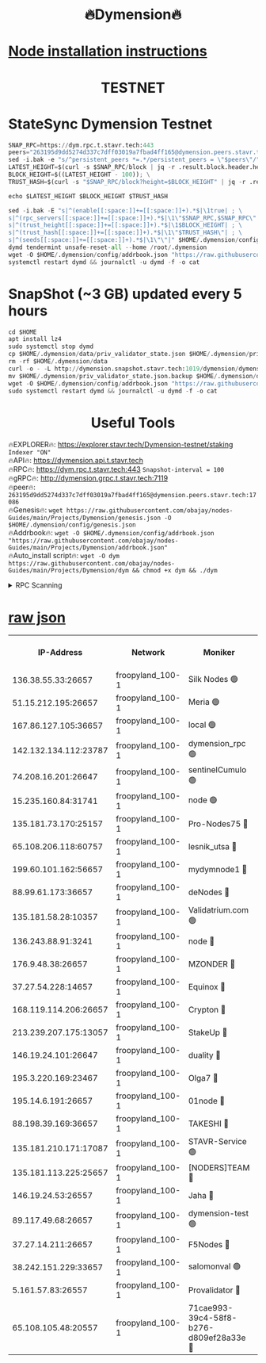 <h1 align="center"> 🔥Dymension🔥</h1>

[Node installation instructions](https://github.com/obajay/nodes-Guides/tree/main/Projects/Dymension)
=

<h1 align="center"> TESTNET</h1>

# StateSync Dymension Testnet
```python
SNAP_RPC=https://dym.rpc.t.stavr.tech:443
peers="263195d9dd5274d337c7dff03019a7fbad4ff165@dymension.peers.stavr.tech:17086"
sed -i.bak -e "s/^persistent_peers *=.*/persistent_peers = \"$peers\"/" $HOME/.dymension/config/config.toml
LATEST_HEIGHT=$(curl -s $SNAP_RPC/block | jq -r .result.block.header.height); \
BLOCK_HEIGHT=$((LATEST_HEIGHT - 100)); \
TRUST_HASH=$(curl -s "$SNAP_RPC/block?height=$BLOCK_HEIGHT" | jq -r .result.block_id.hash)

echo $LATEST_HEIGHT $BLOCK_HEIGHT $TRUST_HASH

sed -i.bak -E "s|^(enable[[:space:]]+=[[:space:]]+).*$|\1true| ; \
s|^(rpc_servers[[:space:]]+=[[:space:]]+).*$|\1\"$SNAP_RPC,$SNAP_RPC\"| ; \
s|^(trust_height[[:space:]]+=[[:space:]]+).*$|\1$BLOCK_HEIGHT| ; \
s|^(trust_hash[[:space:]]+=[[:space:]]+).*$|\1\"$TRUST_HASH\"| ; \
s|^(seeds[[:space:]]+=[[:space:]]+).*$|\1\"\"|" $HOME/.dymension/config/config.toml
dymd tendermint unsafe-reset-all --home /root/.dymension
wget -O $HOME/.dymension/config/addrbook.json "https://raw.githubusercontent.com/obajay/nodes-Guides/main/Projects/Dymension/addrbook.json"
systemctl restart dymd && journalctl -u dymd -f -o cat

```
# SnapShot (~3 GB) updated every 5 hours
```python
cd $HOME
apt install lz4
sudo systemctl stop dymd
cp $HOME/.dymension/data/priv_validator_state.json $HOME/.dymension/priv_validator_state.json.backup
rm -rf $HOME/.dymension/data
curl -o - -L http://dymension.snapshot.stavr.tech:1019/dymension/dymension-snap.tar.lz4 | lz4 -c -d - | tar -x -C $HOME/.dymension --strip-components 2
mv $HOME/.dymension/priv_validator_state.json.backup $HOME/.dymension/data/priv_validator_state.json
wget -O $HOME/.dymension/config/addrbook.json "https://raw.githubusercontent.com/obajay/nodes-Guides/main/Projects/Dymension/addrbook.json"
sudo systemctl restart dymd && journalctl -u dymd -f -o cat
```

 <h1 align="center"> Useful Tools</h1>

🔥EXPLORER🔥:     https://explorer.stavr.tech/Dymension-testnet/staking        `Indexer "ON"` \
🔥API🔥:          https://dymension.api.t.stavr.tech \
🔥RPC🔥:          https://dym.rpc.t.stavr.tech:443                  `Snapshot-interval = 100` \
🔥gRPC🔥:         http://dymension.grpc.t.stavr.tech:7119 \
🔥peer🔥:         `263195d9dd5274d337c7dff03019a7fbad4ff165@dymension.peers.stavr.tech:17086` \
🔥Genesis🔥:     ```wget https://raw.githubusercontent.com/obajay/nodes-Guides/main/Projects/Dymension/genesis.json -O $HOME/.dymension/config/genesis.json``` \
🔥Addrbook🔥:    ```wget -O $HOME/.dymension/config/addrbook.json "https://raw.githubusercontent.com/obajay/nodes-Guides/main/Projects/Dymension/addrbook.json"``` \
🔥Auto_install script🔥: ```wget -O dym https://raw.githubusercontent.com/obajay/nodes-Guides/main/Projects/Dymension/dym && chmod +x dym && ./dym```

<details>
<summary>RPC Scanning</summary>

<h2 align="center"> We scan nodes in real time every 4 hours. And we provide the final result of RPC endpoints.
We cannot influence the operation of these nodes in any way. </h2>


```python
If Voting Power is higher than 0 --> then the Node is a validator of the network and may be subject to attack and be a potential threat to the chain.
```
```python
We marked such validators with a red symbol
```

</details>

[raw json](https://rpc-check.dymt.stavr.tech/dymt/rpc-dymt-result.json)
=


<table><tr><th>IP-Address</th><th>Network</th><th>Moniker</th><th>Latest Block Height</th><th>Earliest Block Height</th><th>Catching Up</th><th>Tx Index</th><th>Voting Power</th><th>Scan Time</th></tr><tr><td>136.38.55.33:26657</td><td>froopyland_100-1</td><td>Silk Nodes 🟢</td><td>1803742</td><td>1</td><td>False</td><td>on</td><td>0</td><td>2023-12-23T20:30:00.094814208UTC</td></tr><tr><td>51.15.212.195:26657</td><td>froopyland_100-1</td><td>Meria 🟢</td><td>1651535</td><td>1238063</td><td>False</td><td>on</td><td>0</td><td>2023-12-23T20:29:01.697942095UTC</td></tr><tr><td>167.86.127.105:36657</td><td>froopyland_100-1</td><td>local 🟢</td><td>1651535</td><td>1318001</td><td>False</td><td>off</td><td>0</td><td>2023-12-23T20:29:59.268925482UTC</td></tr><tr><td>142.132.134.112:23787</td><td>froopyland_100-1</td><td>dymension_rpc 🟢</td><td>1803738</td><td>1649923</td><td>False</td><td>on</td><td>0</td><td>2023-12-23T20:29:34.182308090UTC</td></tr><tr><td>74.208.16.201:26647</td><td>froopyland_100-1</td><td>sentinelCumulo 🟢</td><td>1803732</td><td>1652923</td><td>False</td><td>on</td><td>0</td><td>2023-12-23T20:29:03.507664503UTC</td></tr><tr><td>15.235.160.84:31741</td><td>froopyland_100-1</td><td>node 🟢</td><td>1803733</td><td>1652923</td><td>False</td><td>on</td><td>0</td><td>2023-12-23T20:29:04.813717015UTC</td></tr><tr><td>135.181.73.170:25157</td><td>froopyland_100-1</td><td>Pro-Nodes75 🔴</td><td>1803734</td><td>1652923</td><td>False</td><td>on</td><td>1</td><td>2023-12-23T20:29:14.371194445UTC</td></tr><tr><td>65.108.206.118:60757</td><td>froopyland_100-1</td><td>lesnik_utsa 🔴</td><td>1803735</td><td>1652923</td><td>False</td><td>on</td><td>1</td><td>2023-12-23T20:29:18.899579684UTC</td></tr><tr><td>199.60.101.162:56657</td><td>froopyland_100-1</td><td>mydymnode1 🔴</td><td>1803735</td><td>1652923</td><td>False</td><td>off</td><td>2</td><td>2023-12-23T20:29:19.550517726UTC</td></tr><tr><td>88.99.61.173:36657</td><td>froopyland_100-1</td><td>deNodes 🔴</td><td>1803740</td><td>1652923</td><td>False</td><td>off</td><td>1</td><td>2023-12-23T20:29:45.852296990UTC</td></tr><tr><td>135.181.58.28:10357</td><td>froopyland_100-1</td><td>Validatrium.com 🟢</td><td>1803740</td><td>1652923</td><td>False</td><td>on</td><td>0</td><td>2023-12-23T20:29:46.214083139UTC</td></tr><tr><td>136.243.88.91:3241</td><td>froopyland_100-1</td><td>node 🔴</td><td>1803740</td><td>1652923</td><td>False</td><td>on</td><td>1</td><td>2023-12-23T20:29:49.299210907UTC</td></tr><tr><td>176.9.48.38:26657</td><td>froopyland_100-1</td><td>MZONDER 🔴</td><td>1803742</td><td>1652923</td><td>False</td><td>on</td><td>1</td><td>2023-12-23T20:29:55.715706276UTC</td></tr><tr><td>37.27.54.228:14657</td><td>froopyland_100-1</td><td>Equinox 🔴</td><td>1803742</td><td>1652923</td><td>False</td><td>on</td><td>1</td><td>2023-12-23T20:29:58.938910101UTC</td></tr><tr><td>168.119.114.206:26657</td><td>froopyland_100-1</td><td>Crypton 🔴</td><td>1803743</td><td>1652923</td><td>False</td><td>off</td><td>1</td><td>2023-12-23T20:30:02.997748854UTC</td></tr><tr><td>213.239.207.175:13057</td><td>froopyland_100-1</td><td>StakeUp 🔴</td><td>1803744</td><td>1652923</td><td>False</td><td>off</td><td>1</td><td>2023-12-23T20:30:08.549815480UTC</td></tr><tr><td>146.19.24.101:26647</td><td>froopyland_100-1</td><td>duality 🔴</td><td>1803738</td><td>1655313</td><td>False</td><td>on</td><td>1</td><td>2023-12-23T20:29:37.386045694UTC</td></tr><tr><td>195.3.220.169:23467</td><td>froopyland_100-1</td><td>Olga7 🔴</td><td>1803742</td><td>1655313</td><td>False</td><td>on</td><td>1</td><td>2023-12-23T20:29:56.086253119UTC</td></tr><tr><td>195.14.6.191:26657</td><td>froopyland_100-1</td><td>01node 🔴</td><td>1803743</td><td>1655732</td><td>False</td><td>on</td><td>1</td><td>2023-12-23T20:30:02.635747501UTC</td></tr><tr><td>88.198.39.169:36657</td><td>froopyland_100-1</td><td>TAKESHI 🔴</td><td>1803733</td><td>1656584</td><td>False</td><td>on</td><td>1</td><td>2023-12-23T20:29:03.883874139UTC</td></tr><tr><td>135.181.210.171:17087</td><td>froopyland_100-1</td><td>STAVR-Service 🟢</td><td>1803733</td><td>1656584</td><td>False</td><td>on</td><td>0</td><td>2023-12-23T20:29:09.304612998UTC</td></tr><tr><td>135.181.113.225:25657</td><td>froopyland_100-1</td><td>[NODERS]TEAM 🔴</td><td>1803740</td><td>1656584</td><td>False</td><td>on</td><td>1</td><td>2023-12-23T20:29:46.605978963UTC</td></tr><tr><td>146.19.24.53:26557</td><td>froopyland_100-1</td><td>Jaha 🔴</td><td>1803740</td><td>1656584</td><td>False</td><td>off</td><td>1</td><td>2023-12-23T20:29:49.029100778UTC</td></tr><tr><td>89.117.49.68:26657</td><td>froopyland_100-1</td><td>dymension-test 🟢</td><td>1803743</td><td>1723012</td><td>False</td><td>on</td><td>0</td><td>2023-12-23T20:30:03.309674654UTC</td></tr><tr><td>37.27.14.211:26657</td><td>froopyland_100-1</td><td>F5Nodes 🔴</td><td>1803738</td><td>1765599</td><td>False</td><td>off</td><td>1</td><td>2023-12-23T20:29:34.550040076UTC</td></tr><tr><td>38.242.151.229:33657</td><td>froopyland_100-1</td><td>salomonval 🟢</td><td>1803742</td><td>1773995</td><td>False</td><td>off</td><td>0</td><td>2023-12-23T20:29:56.397123470UTC</td></tr><tr><td>5.161.57.83:26557</td><td>froopyland_100-1</td><td>Provalidator 🔴</td><td>1803732</td><td>1782134</td><td>False</td><td>on</td><td>1</td><td>2023-12-23T20:29:02.354410673UTC</td></tr><tr><td>65.108.105.48:20557</td><td>froopyland_100-1</td><td>71cae993-39c4-58f8-b276-d809ef28a33e 🔴</td><td>1803738</td><td>1792923</td><td>False</td><td>on</td><td>1</td><td>2023-12-23T20:29:34.978986014UTC</td></tr></table>
